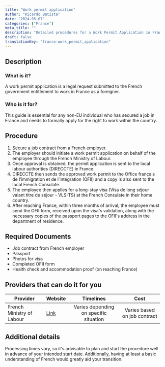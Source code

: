 ```yaml
---
title: "Work permit application"
author: "Ricardo Batista"
date: "2024-06-07"
categories: ["France"]
meta_title: ""
description: "Detailed procedures for a Work Permit Application in France to facilitate your employment transition."
draft: false
translationKey: "france-work_permit_application"
---
```


## Description
### What is it?
A work permit application is a legal request submitted to the French government entitlement to work in France as a foreigner. 

### Who is it for?
This guide is essential for any non-EU individual who has secured a job in France and needs to formally apply for the right to work within the country.

## Procedure
1. Secure a job contract from a French employer.
2. The employer should initiate a work permit application on behalf of the employee through the French Ministry of Labour. 
3. Once approval is obtained, the permit application is sent to the local labour authorities (DIRECCTE) in France.
4. DIRECCTE then sends the approved work permit to the Office français de l’immigration et de l’intégration (OFII) and a copy is also sent to the local French Consulate.
5. The employee then applies for a long-stay visa (Visa de long séjour valant titre de séjour - VLS-TS) at the French Consulate in their home country.
6. After reaching France, within three months of arrival, the employee must send the OFII form, received upon the visa's validation, along with the necessary copies of the passport pages to the OFII's address in the department of residence. 

## Required Documents
- Job contract from French employer
- Passport
- Photos for visa
- Completed OFII form
- Health check and accommodation proof (on reaching France)

## Providers that can do it for you

| Provider        |     Website     |     Timelines    |       Cost      |
| --------------- | --------------- |  :-------------: | :-------------: |
| French Ministry of Labour      |  [Link](http://travail-emploi.gouv.fr/)     |     Varies depending on specific situation    |        Varies based on job contract       |

## Additional details
Processing times vary, so it's advisable to plan and start the procedure well in advance of your intended start date. Additionally, having at least a basic understanding of French would greatly aid your transition.